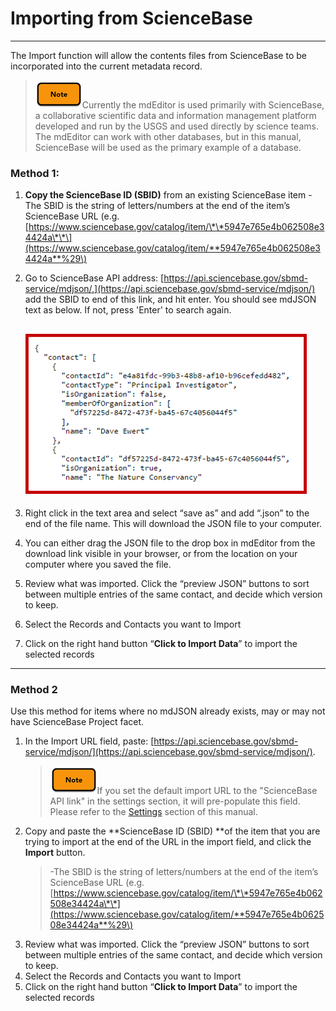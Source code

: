# Importing from ScienceBase

---

The Import function will allow the contents files from ScienceBase to be incorporated into the current metadata record.

> ![](/assets/note_small.png)Currently the mdEditor is used primarily with ScienceBase, a collaborative scientific data and information management platform developed and run by the USGS and used directly by science teams. The mdEditor can work with other databases, but in this manual, ScienceBase will be used as the primary example of a database.

### Method 1:

1. **Copy the ScienceBase ID \(SBID\)** from an existing ScienceBase item 
   -The SBID is the string of letters/numbers at the end of the item’s ScienceBase URL \(e.g. [https://www.sciencebase.gov/catalog/item/\*\*5947e765e4b062508e34424a\*\*\](https://www.sciencebase.gov/catalog/item/**5947e765e4b062508e34424a**%29\)
2. Go to ScienceBase API address: [https://api.sciencebase.gov/sbmd-service/mdjson/,](https://api.sciencebase.gov/sbmd-service/mdjson/) add the SBID to end of this link, and hit enter. You should see mdJSON text as below.  If not, press 'Enter' to search again.

   ## ![](/assets/raw_text_screenshot.png)

3. Right click in the text area and select “save as” and add “.json” to the end of the file name. This will download the JSON file to your computer.

4. You can either drag the JSON file to the drop box in mdEditor from the download link visible in your browser, or from the location on your computer where you saved the file.

5. Review what was imported. Click the “preview JSON” buttons to sort between multiple entries of the same contact, and decide which version to keep.

6. Select the Records and Contacts you want to Import

7. Click on the right hand button “**Click to Import Data**” to import the selected records

---

### Method 2

Use this method for items where no mdJSON already exists, may or may not have ScienceBase Project facet.

1. In the Import URL field, paste: [https://api.sciencebase.gov/sbmd-service/mdjson/](https://api.sciencebase.gov/sbmd-service/mdjson/).
   > ![](/assets/note_small.png)If you set the default import URL to the "ScienceBase API link" in the settings section, it will pre-populate this field. Please refer to the [Settings](/settings.md) section of this manual.
2. Copy and paste the **ScienceBase ID \(SBID\) **of the item that you are trying to import at the end of the URL in the import field, and click the **Import** button.
   > -The SBID is the string of letters/numbers at the end of the item’s ScienceBase URL \(e.g. [https://www.sciencebase.gov/catalog/item/\*\*5947e765e4b062508e34424a\*\*](https://www.sciencebase.gov/catalog/item/**5947e765e4b062508e34424a**%29\)
3. Review what was imported. Click the “preview JSON” buttons to sort between multiple entries of the same contact, and decide which version to keep. 
4. Select the Records and Contacts you want to Import
5. Click on the right hand button “**Click to Import Data**” to import the selected records



